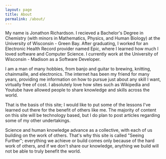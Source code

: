 ```yaml
---
layout: page
title: About
permalink: /about/
---
```


My name is Jonathon Richardson.  I recieved a Bachelor's Degree in Chemistry (with minors in Mathematics,
Physics, and Human Biology) at the University of Wisconsin - Green Bay.  After graduating, I worked for
an Electronic Health Record provider named Epic, where I learned how much I loved software and Computer
Science.  I currently work at the University of Wisconsin - Madison as a Software Developer. 

I am a man of many hobbies, from banjo and guitar to brewing, knitting, chainmaille, and electronics.
The internet has been my friend for many years, providing me information on how to pursue just about
any skill I want, virtually free of cost.  I absolutely love how sites such as Wikipedia and Youtube
have allowed people to share knowledge and skills across the world.

That is the basis of this site;  I would like to put some of the lessons I've learned out there for the
benefit of others like me.  The majority of content on this site will be technology based, but I do plan
to post articles regarding some of my other undertakings.

Science and human knowledge advance as a collective, with each of us building on the work of others. That's
why this site is called "Seeing Further"; everything we achieve or build comes only because of the hard
work of others, and if we don't share our knowledge, anything we build will not be able to truly benefit the
world.
